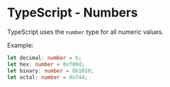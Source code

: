 # TypeScript - Numbers

TypeScript uses the `number` type for all numeric values.

Example:

```typescript
let decimal: number = 6;
let hex: number = 0xf00d;
let binary: number = 0b1010;
let octal: number = 0o744;
```
